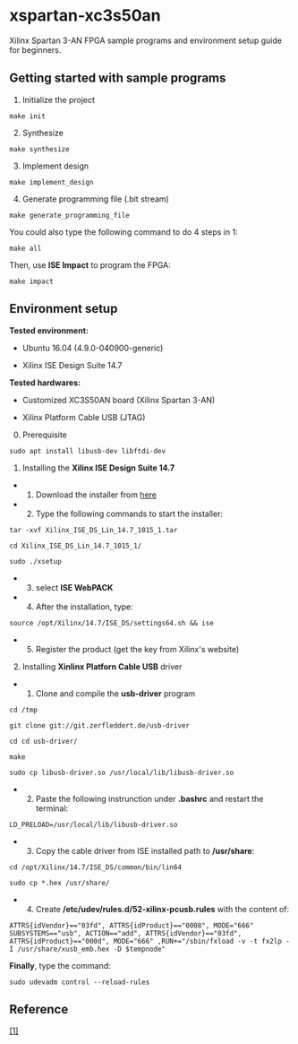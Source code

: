 # xspartan-xc3s50an

Xilinx Spartan 3-AN FPGA sample programs and environment setup guide for beginners. 

## Getting started with sample programs

1. Initialize the project

```
make init
```

2. Synthesize

```
make synthesize
```

3. Implement design

```
make implement_design
```

4. Generate programming file (.bit stream)

```
make generate_programming_file
```

You could also type the following command to do 4 steps in 1:

```
make all
```

Then, use **ISE Impact** to program the FPGA:

```
make impact
```

## Environment setup

**Tested environment:**

* Ubuntu 16.04 (4.9.0-040900-generic)

* Xilinx ISE Design Suite 14.7

**Tested hardwares:**

* Customized XC3S50AN board (Xilinx Spartan 3-AN)

* Xilinx Platform Cable USB (JTAG)

0. Prerequisite

```
sudo apt install libusb-dev libftdi-dev
```

1. Installing the **Xilinx ISE Design Suite 14.7**

* 1. Download the installer from [here](https://www.xilinx.com/support/download.html)

* 2. Type the following commands to start the installer:

```
tar -xvf Xilinx_ISE_DS_Lin_14.7_1015_1.tar

cd Xilinx_ISE_DS_Lin_14.7_1015_1/

sudo ./xsetup
```

* 3. select **ISE WebPACK**

* 4. After the installation, type:

```
source /opt/Xilinx/14.7/ISE_DS/settings64.sh && ise
```

* 5. Register the product (get the key from Xilinx's website)

2. Installing **Xinlinx Platforn Cable USB** driver

* 1. Clone and compile the **usb-driver** program

```
cd /tmp

git clone git://git.zerfleddert.de/usb-driver

cd cd usb-driver/

make

sudo cp libusb-driver.so /usr/local/lib/libusb-driver.so
```

* 2. Paste the following instrunction under **.bashrc** and restart the terminal:

```
LD_PRELOAD=/usr/local/lib/libusb-driver.so
```

* 3. Copy the cable driver from ISE installed path to **/usr/share**:

```
cd /opt/Xilinx/14.7/ISE_DS/common/bin/lin64

sudo cp *.hex /usr/share/

```

* 4. Create **/etc/udev/rules.d/52-xilinx-pcusb.rules** with the content of:

```
ATTRS{idVendor}=="03fd", ATTRS{idProduct}=="0008", MODE="666"
SUBSYSTEMS=="usb", ACTION=="add", ATTRS{idVendor}=="03fd", ATTRS{idProduct}=="000d", MODE="666" ,RUN+="/sbin/fxload -v -t fx2lp -I /usr/share/xusb_emb.hex -D $tempnode"
```

**Finally**, type the command:

```
sudo udevadm control --reload-rules
```

## Reference

[[1]](https://isite.tw/2015/09/30/13717)
